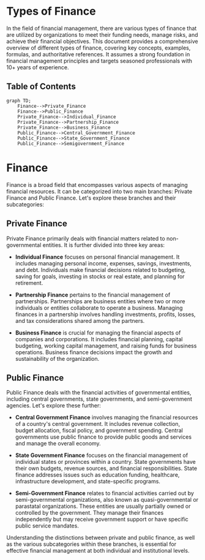 # Types of Finance

In the field of financial management, there are various types of finance that are utilized by organizations to meet their funding needs, manage risks, and achieve their financial objectives. This document provides a comprehensive overview of different types of finance, covering key concepts, examples, formulas, and authoritative references. It assumes a strong foundation in financial management principles and targets seasoned professionals with 10+ years of experience.

## Table of Contents

``` mermaid
graph TD;
    Finance-->Private_Finance
    Finance-->Public_Finance
    Private_Finance-->Individual_Finance
    Private_Finance-->Partnership_Finance
    Private_Finance-->Business_Finance
    Public_Finance-->Central_Government_Finance
    Public_Finance-->State_Government_Finance
    Public_Finance-->Semigovernment_Finance
```


# Finance

Finance is a broad field that encompasses various aspects of managing financial resources. It can be categorized into two main branches: Private Finance and Public Finance. Let's explore these branches and their subcategories:

## Private Finance

Private Finance primarily deals with financial matters related to non-governmental entities. It is further divided into three key areas:

- **Individual Finance** focuses on personal financial management. It includes managing personal income, expenses, savings, investments, and debt. Individuals make financial decisions related to budgeting, saving for goals, investing in stocks or real estate, and planning for retirement.

- **Partnership Finance** pertains to the financial management of partnerships. Partnerships are business entities where two or more individuals or entities collaborate to operate a business. Managing finances in a partnership involves handling investments, profits, losses, and tax considerations shared among the partners.

- **Business Finance** is crucial for managing the financial aspects of companies and corporations. It includes financial planning, capital budgeting, working capital management, and raising funds for business operations. Business finance decisions impact the growth and sustainability of the organization.

## Public Finance

Public Finance deals with the financial activities of governmental entities, including central governments, state governments, and semi-government agencies. Let's explore these further:

- **Central Government Finance** involves managing the financial resources of a country's central government. It includes revenue collection, budget allocation, fiscal policy, and government spending. Central governments use public finance to provide public goods and services and manage the overall economy.

- **State Government Finance** focuses on the financial management of individual states or provinces within a country. State governments have their own budgets, revenue sources, and financial responsibilities. State finance addresses issues such as education funding, healthcare, infrastructure development, and state-specific programs.

- **Semi-Government Finance** relates to financial activities carried out by semi-governmental organizations, also known as quasi-governmental or parastatal organizations. These entities are usually partially owned or controlled by the government. They manage their finances independently but may receive government support or have specific public service mandates.

Understanding the distinctions between private and public finance, as well as the various subcategories within these branches, is essential for effective financial management at both individual and institutional levels.
